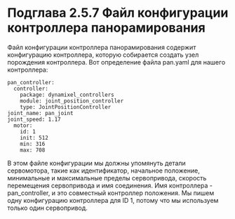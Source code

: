 # Подглава 2.5.7 Файл конфигурации контроллера панорамирования

Файл конфигурации контроллера панорамирования содержит конфигурацию контроллера, которую собирается создать узел порождения контроллера. Вот определение файла pan.yaml для нашего контроллера:

```text
pan_controller: 
  controller:
    package: dynamixel_controllers 
    module: joint_position_controller 
    type: JointPositionController
joint_name: pan_joint 
joint_speed: 1.17 
  motor: 
    id: 1
    init: 512
    min: 316
    max: 708
```

В этом файле конфигурации мы должны упомянуть детали сервомотора, такие как идентификатор, начальное положение, минимальные и максимальные пределы сервопривода, скорость перемещения сервопривода и имя соединения. Имя контроллера - pan\_controller, и это совместный контроллер положения. Мы пишем одну конфигурацию контроллера для ID 1, потому что мы используем только один сервопривод.


